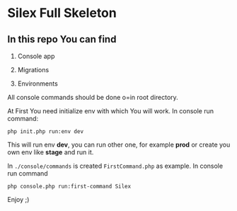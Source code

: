 Silex Full Skeleton
=

In this repo You can find
-
1) Console app

2) Migrations

3) Environments

All console commands should be done o=in root directory.

At First You need initialize env with which You will work.
In console run command:

`php init.php run:env dev`

This will run env **dev**, you can run other one, for example **prod** or create you own env like **stage** and run it. 


In `./console/commands` is created `FirstCommand.php` as example.
In console run command

`php console.php run:first-command Silex`

Enjoy ;)
